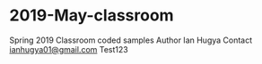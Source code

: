 # 2019-May-classroom
Spring 2019 Classroom coded samples
Author Ian Hugya
Contact ianhugya01@gmail.com
Test123